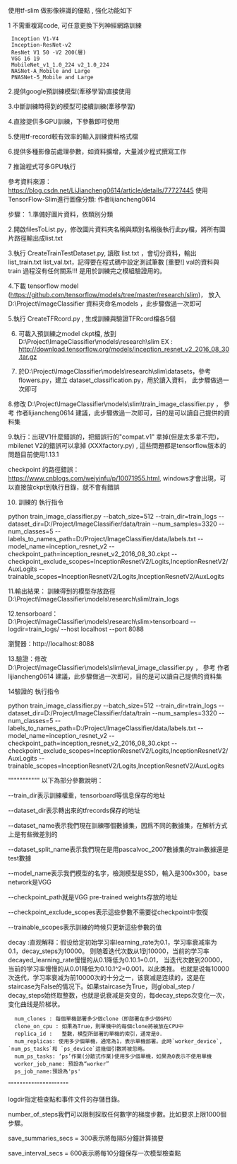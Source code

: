 
使用tf-slim 做影像辨識的優點 , 強化功能如下

1 不需重複寫code, 可任意更換下列神經網路訓練
     
     Inception V1-V4
     Inception-ResNet-v2
     ResNet V1 50 -V2 200(層)
     VGG 16 19
     MobileNet_v1_1.0_224 v2_1.0_224
     NASNet-A_Mobile and Large
     PNASNet-5_Mobile and Large

2.提供google預訓練模型(牽移學習)直接使用

3.中斷訓練時得到的模型可接續訓練(牽移學習)

4.直接提供多GPU訓練，下參數即可使用

5.使用tf-record較有效率的輸入訓練資料格式檔

6.提供多種影像前處理參數，如資料擴增，大量減少程式撰寫工作

7 推論程式可多GPU執行





參考資料來源：https://blog.csdn.net/LiJiancheng0614/article/details/77727445  使用TensorFlow-Slim進行圖像分類: 作者lijiancheng0614 


步驟：
1.準備好圖片資料，依類別分類

2.開啟filesToList.py，修改圖片資料夾名稱與類別名稱後執行此py檔，將所有圖片路徑輸出成list.txt

3.執行 CreateTrainTestDataset.py, 讀取 list.txt ，會切分資料，輸出 list_train.txt list_val.txt，記得要在程式碼中設定測試筆數
[重要!] val的資料與train 過程沒有任何關系!!! 是用於訓練完之模組驗證用的。

4.下載 tensorflow model (https://github.com/tensorflow/models/tree/master/research/slim)，
放入D:\Project\ImageClassifier 資料夾命名models ，此步驟做過一次即可

5.執行 CreateTFRcord.py , 生成訓練與驗證TFRcord檔各5個

6. 可載入預訓練之model ckpt檔, 放到 D:\Project\ImageClassifier\models\research\slim    EX : http://download.tensorflow.org/models/inception_resnet_v2_2016_08_30.tar.gz
   
7. 於D:\Project\ImageClassifier\models\research\slim\datasets，參考flowers.py，建立 dataset_classification.py，用於讀入資料， 此步驟做過一次即可

8.修改 D:\Project\ImageClassifier\models\slim\train_image_classifier.py ， 參考 作者lijiancheng0614 建議，此步驟做過一次即可，目的是可以讀自己提供的資料集

9.執行：出現V1什麼錯誤的，把錯誤行的"compat.v1" 拿掉(但是太多拿不完)，mbilenet V2的錯誤可以拿掉 (XXXfactory.py) , 這些問題都是tensorflow版本的問題目前使用1.13.1

checkpoint 的路徑錯誤：https://www.cnblogs.com/weiyinfu/p/10071955.html, windows才會出現，可以直接放ckpt到執行目錄，就不會有錯誤

10. 訓練的 執行指令

python train_image_classifier.py --batch_size=512 --train_dir=train_logs --dataset_dir=D:/Project/ImageClassifier/data/train --num_samples=3320 --num_classes=5 --labels_to_names_path=D:/Project/ImageClassifier/data/labels.txt --model_name=inception_resnet_v2 --checkpoint_path=inception_resnet_v2_2016_08_30.ckpt --checkpoint_exclude_scopes=InceptionResnetV2/Logits,InceptionResnetV2/AuxLogits --trainable_scopes=InceptionResnetV2/Logits,InceptionResnetV2/AuxLogits

11.輸出結果：
    訓練得到的模型存放路徑 D:\Project\ImageClassifier\models\research\slim\train_logs

12.tensorboard：D:\Project\ImageClassifier\models\research\slim>tensorboard --logdir=train_logs/ --host localhost --port 8088

瀏覽器：http://localhost:8088 

13.驗證：修改 D:\Project\ImageClassifier\models\slim\eval_image_classifier.py ， 參考 作者lijiancheng0614 建議，此步驟做過一次即可，目的是可以讀自己提供的資料集

14驗證的 執行指令

python train_image_classifier.py --batch_size=512 --train_dir=train_logs --dataset_dir=D:/Project/ImageClassifier/data/train --num_samples=3320 --num_classes=5 --labels_to_names_path=D:/Project/ImageClassifier/data/labels.txt --model_name=inception_resnet_v2 --checkpoint_path=inception_resnet_v2_2016_08_30.ckpt --checkpoint_exclude_scopes=InceptionResnetV2/Logits,InceptionResnetV2/AuxLogits --trainable_scopes=InceptionResnetV2/Logits,InceptionResnetV2/AuxLogits

    
"""""""""""
以下為部分參數說明：

--train_dir表示訓練權重，tensorboard等信息保存的地址

--dataset_dir表示轉出來的tfrecords保存的地址

--dataset_name表示我們現在訓練哪個數據集，因爲不同的數據集，在解析方式上是有些微差別的

--dataset_split_name表示我們現在是用pascalvoc_2007數據集的train數據還是test數據

--model_name表示我們模型的名字，檢測模型是SSD，輸入是300x300，base network是VGG

--checkpoint_path就是VGG pre-trained weights存放的地址

--checkpoint_exclude_scopes表示這些參數不需要從checkpoint中恢復

--trainable_scopes表示訓練的時候只更新這些參數的值

decay :直观解释：假设给定初始学习率learning_rate为0.1，学习率衰减率为0.1，decay_steps为10000。
则随着迭代次数从1到10000，当前的学习率decayed_learning_rate慢慢的从0.1降低为0.10.1=0.01，
当迭代次数到20000，当前的学习率慢慢的从0.01降低为0.10.1^2=0.001，以此类推。 也就是说每10000次迭代，学习率衰减为前10000次的十分之一，该衰减是连续的，这是在staircase为False的情况下。如果staircase为True，则global_step / decay_steps始终取整数，也就是说衰减是突变的，每decay_steps次变化一次，变化曲线是阶梯状。

      num_clones : 每個單機部署多少個clone（即部署在多少個GPU）
      clone_on_cpu : 如果為True，則單機中的每個clone將被放在CPU中
      replica_id :   整數，模型所部署的單機的索引，通常是0.  
      num_replicas: 使用多少個單機，通常為1，表示單機部署。此時`worker_device`, `num_ps_tasks`和 `ps_device`這幾個引數將被忽略。
      num_ps_tasks: ‘ps’作業(分散式作業)使用多少個單機，如果為0表示不使用單機
      worker_job_name: 預設為“worker”
      ps_job_name:預設為'ps'
"""""""""""""""""""""

logdir指定檢查點和事件文件的存儲目錄。

number_of_steps我們可以限制採取任何數字的梯度步數。比如要求上限1000個步驟。

save_summaries_secs = 300表示將每隔5分鐘計算摘要

save_interval_secs = 600表示將每10分鐘保存一次模型檢查點



